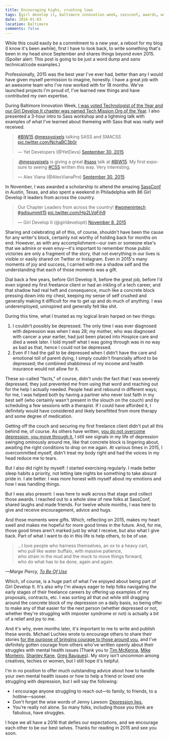 ```yaml
---
title: Encouraging highs, crushing lows
tags: [girl develop it, baltimore innovation week, sassconf, awards, workshops, presentations, depression, mental health, self care]
date: 2016-01-03
location: Baltimore
comments: false
---
```


While this could easily be a commitment to a new year, a reboot for my blog (I know it's been awhile), first I have to look back, to write something that's been in my head since September and shares things beyond even 2015. (Spoiler alert: This post is going to be just a word dump and *sans* technical/code examples.)

Professionally, 2015 was the best year I've ever had, better than any I would have given myself permission to imagine, honestly. I have a great job with an awesome team who I've now worked with for 18 months. We've launched projects I'm proud of, I've learned new things and have contributed my own expertise.

During Baltimore Innovation Week, [I was voted Technologist of the Year and our Girl Develop It chapter was named Tech Mission Org of the Year](http://technical.ly/baltimore/2015/10/02/baltimore-innovation-week-awards-2015/). I also presented a 3-hour intro to Sass workshop and a lightning talk with examples of what I've learned about themeing with Sass that was really well received.

<div class="embed-container twitter">
	<blockquote class="twitter-tweet" lang="en"><p lang="en" dir="ltr"><a href="https://twitter.com/hashtag/BIW15?src=hash">#BIW15</a> <a href="https://twitter.com/messypixels">@messypixels</a> talking SASS and SMACSS <a href="http://t.co/NchaBC3b0r">pic.twitter.com/NchaBC3b0r</a></p>&mdash; Yet Developers (@YetDevs) <a href="https://twitter.com/YetDevs/status/649311349290303488">September 30, 2015</a></blockquote>
</div>

<div class="embed-container twitter">
	<blockquote class="twitter-tweet" data-conversation="none" lang="en"><p lang="en" dir="ltr">.<a href="https://twitter.com/messypixels">@messypixels</a> is giving a great <a href="https://twitter.com/hashtag/sass?src=hash">#sass</a> talk at <a href="https://twitter.com/hashtag/BIW15?src=hash">#BIW15</a>. My first exposure to seeing <a href="https://twitter.com/hashtag/CSS?src=hash">#CSS</a> written this way. Very interesting.</p>&mdash; Alex Viana (@AlexVianaPro) <a href="https://twitter.com/AlexVianaPro/status/649313919438311429">September 30, 2015</a></blockquote>	
</div>

In November, I was awarded a scholarship to attend the amazing [SassConf](http://sassconf.com/) in Austin, Texas, and also spent a weekend in Philadelphia with 86 Girl Develop It leaders from across the country.

<div class="embed-container twitter">
	<blockquote class="twitter-tweet" lang="en"><p lang="en" dir="ltr">Our Chapter Leaders from across the country! <a href="https://twitter.com/hashtag/womenintech?src=hash">#womenintech</a> <a href="https://twitter.com/hashtag/gdisummit15?src=hash">#gdisummit15</a> <a href="https://t.co/Hp2LVqFih9">pic.twitter.com/Hp2LVqFih9</a></p>&mdash; Girl Develop It (@girldevelopit) <a href="https://twitter.com/girldevelopit/status/663396732365963266">November 8, 2015</a></blockquote>
</div>
<script async src="//platform.twitter.com/widgets.js" charset="utf-8"></script>

Sharing and celebrating all of this, of course, shouldn't have been the cause for any writer's block, certainly not worthy of holding back for months on end. However, as with any accomplishment&mdash;our own or someone else's that we admire or even envy&mdash;it's important to remember those public victories are only a fragment of the story, that not everything in our lives is visible or easily shared on Twitter or Instagram. Even in 2015's many moments of joy and success, I carried with me a shadow self and the understanding that each of those moments was a gift.

Dial back a few years, before Girl Develop It, before the great job, before I'd even signed my first freelance client or had an inkling of a tech career, and that shadow had real heft and consequence, much like a concrete block pressing down into my chest, keeping my sense of self crushed and generally making it difficult for me to get up and do much of anything. I was underemployed, uninspired and generally felt like shit.

During this time, what I trusted as my logical brain harped on two things:
<ol>
	<li>I couldn't possibly be depressed. The only time I was ever diagnosed with depression was when I was 28; my mother, who was diagnosed with cancer a year earlier, had just been placed into Hospice care and died a week later. I told myself what I was going through was in no way as bad as that, hence I could not be depressed.</li>
	<li>Even if I had the gall to be depressed when I didn't have the care and emotional toll of parent dying, I simply couldn't financially afford to be depressed; the combined shabbiness of my income and health insurance would not allow for it.</li>
</ol>

These so-called "facts," of course, didn't undo the fact that I was severely depressed, they just prevented me from using that word and reaching out for the help I actually needed. People heal and rebound in different ways; for me, I was helped both by having a partner who never lost faith in my best self (who certainly wasn't present in the slouch on the couch) and by scheduling a few sessions with a therapist. If I could have afforded it, I definitely would have considered and likely benefitted from more therapy and some degree of medication.

Getting off the couch and securing my first freelance client didn't put all this behind me, of course. As others have written, [you do not overcome depression, you move through it.](https://medium.com/reboot-leadership-resiliency/you-do-not-overcome-depression-you-move-through-it-e3074fbe6e13#.w5s0wb4j9) I still see signals in my life of depression swinging ominously around me, like that concrete block is lingering about, awaiting the right conditions to drop on me again. At various times in 2015, I overcommitted myself, didn't treat my body right and had the voices in my head reduce me to tears.

But I also did right by myself: I started exercising regularly. I made better sleep habits a priority, not letting late nights be something to take absurd pride in. I ate better. I was more honest with myself about my emotions and how I was handling things.

But I was also present: I was here to walk across that stage and collect those awards. I reached out to a whole slew of new folks at SassConf, shared laughs and made friends. For twelve whole months, I was here to give and receive encouragement, advice and hugs.

And those moments were gifts. Which, reflecting on 2015, makes my heart swell and makes me hopeful for more good times in the future. And, for me, those good times aren't marked just by what I receive, but also what I give back. Part of what I want to do in this life is help others, to be of use.

> &hellip;I love people who harness themselves, an ox to a heavy cart,  
> who pull like water buffalo, with massive patience,  
> who strain in the mud and the muck to move things forward,  
> who do what has to be done, again and again.

<cite>&mdash;Marge Piercy, <a href="http://www.poetryfoundation.org/poem/249346">To Be Of Use</a></cite>

Which, of course, is a huge part of what I've enjoyed about being part of Girl Develop It. It's also why I'm always eager to help folks navigating the early stages of their freelance careers by offering up examples of my proposals, contracts, etc. I was sorting all that out while still dragging around the concrete block of my depression on a daily basis, so being offer to make any of that easier for the next person (whether depressed or not, whether they're struggling with imposter syndrome or not) is actually a bit of a relief and joy to me.

And it's why, even months later, it's important to me to write and publish these words. Michael Luchies wrote to encourage others to share their stories [for the purpose of bringing courage to those around you](https://medium.com/@michaelluchies/what-if-everyone-became-an-unselfish-storyteller-a77ed455887a#.oxae6lntx), and I've definitely gotten courage from others who've written openly about their struggles with mental health issues (Thank you to [Tim McKenna](https://medium.com/@AzraelGroup/working-and-living-with-depression-as-a-designer-635cb9bb3c6e#.f1wpcnnej), [Mike Monteiro](https://medium.com/@monteiro/this-is-about-the-time-i-chose-not-to-die-3c2cc97cf769#.afk81vueh), [Shanley Kane](https://modelviewculture.com/pieces/heres-to-the-crazy-ones-stigma-against-mental-illness-in-tech), [Greg Baugues](http://baugues.com/devs-and-depression/)). My story isn't uncommon among creatives, techies or women, but I still hope it's helpful.

I'm in no position to offer much outstanding advice about how to handle your own mental health issues or how to help a friend or loved one struggling with depression, but I will say the following:

* I encourage anyone struggling to reach out&mdash;to family, to friends, to a hotline&mdash;sooner.
* Don't forget the wise words of Jenny Lawson: [Depression lies.](http://thebloggess.com/category/depression-lies/)
* You're really not alone. So many folks, including those you think are fabulous, have struggles.

I hope we all have a 2016 that defies our expectations, and we encourage each other to be our best selves. Thanks for reading in 2015 and see you soon.
